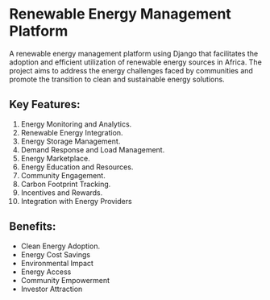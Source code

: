 # Renewable Energy Management Platform
 A renewable energy management platform using Django that facilitates the adoption and efficient utilization of renewable energy sources in Africa. The project aims to address the energy challenges faced by communities and promote the transition to clean and sustainable energy solutions.
## Key Features:

1. Energy Monitoring and Analytics.
2. Renewable Energy Integration.
3. Energy Storage Management.
4. Demand Response and Load Management.
5. Energy Marketplace.
6. Energy Education and Resources.
7. Community Engagement.
8. Carbon Footprint Tracking.
9. Incentives and Rewards.
10. Integration with Energy Providers

## Benefits:

- Clean Energy Adoption.
- Energy Cost Savings
- Environmental Impact
- Energy Access
- Community Empowerment
- Investor Attraction






